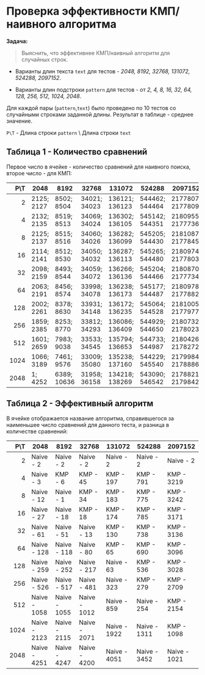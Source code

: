 # Проверка эффективности КМП/наивного алгоритма

**Задача:**

 > Выяснить, что эффективнее КМП/наивный алгоритм для случайных строк.

 - Варианты длин текста `text` для тестов - *2048, 8192, 32768, 131072, 524288, 2097152*. 

 - Варианты длин подстроки `pattern` для тестов - от *2, 4, 8, 16, 32, 64, 128, 256, 512, 1024, 2048*.

Для каждой пары (`pattern`,`text`) было проведено по 10 тестов со случайными строками заданной длины. Результат в таблице - среднее значение. 

`P\T` - Длина строки `pattern` \ Длина строки `text`  


## Таблица 1 - Количество сравнений 

Первое число в ячейке - количество сравнений для наивного поиска, второе число - для КМП:  

|  P\T |              2048  |              8192  |             32768  |            131072  |            524288  |           2097152  |
|-----:|--------------------|--------------------|--------------------|--------------------|--------------------|--------------------|
|    2 |    2125;     2127  |    8502;     8504  |   34021;    34023  |  136121;   136123  |  544462;   544464  | 2177807;  2177809  |
|    4 |    2132;     2135  |    8519;     8513  |   34069;    34024  |  136302;   136105  |  545142;   544351  | 2180955;  2177736  |
|    8 |    2125;     2137  |    8515;     8516  |   34060;    34026  |  136282;   136099  |  545205;   544430  | 2181087;  2177845  |
|   16 |    2114;     2141  |    8512;     8530  |   34050;    34032  |  136287;   136113  |  545265;   544480  | 2180974;  2177803  |
|   32 |    2098;     2159  |    8493;     8544  |   34059;    34072  |  136266;   136136  |  545204;   544466  | 2180870;  2177734  |
|   64 |    2063;     2191  |    8456;     8574  |   33998;    34078  |  136238;   136173  |  545177;   544487  | 2180978;  2177882  |
|  128 |    2002;     2261  |    8378;     8630  |   33931;    34148  |  136172;   136235  |  545064;   544528  | 2181005;  2177977  |
|  256 |    1859;     2385  |    8253;     8770  |   33812;    34293  |  136086;   136409  |  544929;   544650  | 2180732;  2178023  |
|  512 |    1601;     2659  |    7983;     9038  |   33533;    34545  |  135794;   136653  |  544733;   544987  | 2180426;  2178272  |
| 1024 |    1066;     3189  |    7461;     9576  |   33009;    35080  |  135238;   137160  |  544229;   545540  | 2179984;  2178886  |
| 2048 |       1;     4252  |    6389;    10636  |   31958;    36158  |  134218;   138269  |  543090;   546542  | 2178821;  2179842  |

## Таблица 2 - Эффективный алгоритм

В ячейке отображается название алгоритма, справившегося за наименьшее число сравнений для данного теста, и разница в количестве сравнений: 

|  P\T |              2048  |              8192  |             32768  |            131072  |            524288  |           2097152  |
|-----:|--------------------|--------------------|--------------------|--------------------|--------------------|--------------------|
|    2 | Naive -         2  | Naive -         2  | Naive -         2  | Naive -         2  | Naive -         2  | Naive -         2  | 
|    4 | Naive -         3  |  KMP  -         6  |  KMP  -        45  |  KMP  -       197  |  KMP  -       791  |  KMP  -      3219  | 
|    8 | Naive -        12  | Naive -         1  |  KMP  -        34  |  KMP  -       183  |  KMP  -       775  |  KMP  -      3242  | 
|   16 | Naive -        27  | Naive -        18  |  KMP  -        18  |  KMP  -       174  |  KMP  -       785  |  KMP  -      3171  | 
|   32 | Naive -        61  | Naive -        51  | Naive -        13  |  KMP  -       130  |  KMP  -       738  |  KMP  -      3136  | 
|   64 | Naive -       128  | Naive -       118  | Naive -        80  |  KMP  -        65  |  KMP  -       690  |  KMP  -      3096  | 
|  128 | Naive -       259  | Naive -       252  | Naive -       217  | Naive -        63  |  KMP  -       536  |  KMP  -      3028  | 
|  256 | Naive -       526  | Naive -       517  | Naive -       481  | Naive -       323  |  KMP  -       279  |  KMP  -      2709  | 
|  512 | Naive -      1058  | Naive -      1055  | Naive -      1012  | Naive -       859  | Naive -       254  |  KMP  -      2154  | 
| 1024 | Naive -      2123  | Naive -      2115  | Naive -      2071  | Naive -      1922  | Naive -      1311  |  KMP  -      1098  | 
| 2048 | Naive -      4251  | Naive -      4247  | Naive -      4200  | Naive -      4051  | Naive -      3452  | Naive -      1021  | 

